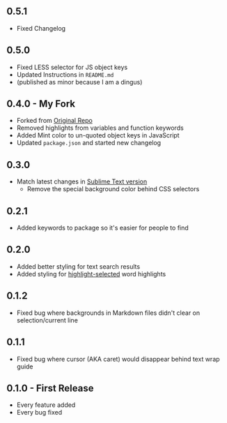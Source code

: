 ## 0.5.1
* Fixed Changelog

## 0.5.0
* Fixed LESS selector for JS object keys
* Updated Instructions in `README.md`
* (published as minor because I am a dingus)

## 0.4.0 - My Fork
* Forked from [Original Repo](https://github.com/wesbos/cobalt2-atom)
* Removed highlights from variables and function keywords
* Added Mint color to un-quoted object keys in JavaScript
* Updated `package.json` and started new changelog

## 0.3.0
* Match latest changes in [Sublime Text version](https://github.com/wesbos/cobalt2)
  * Remove the special background color behind CSS selectors

## 0.2.1
* Added keywords to package so it's easier for people to find

## 0.2.0
* Added better styling for text search results
* Added styling for [highlight-selected](https://atom.io/packages/highlight-selected) word highlights

## 0.1.2
* Fixed bug where backgrounds in Markdown files didn't clear on selection/current line

## 0.1.1
* Fixed bug where cursor (AKA caret) would disappear behind text wrap guide

## 0.1.0 - First Release
* Every feature added
* Every bug fixed
